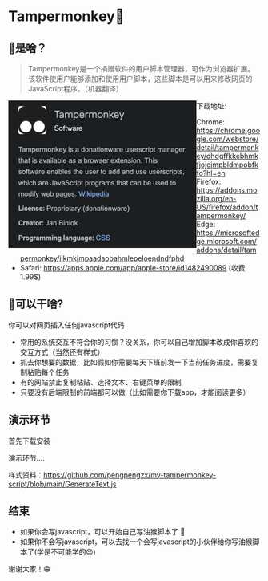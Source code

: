 # Tampermonkey🐒

## 🐒是啥？

> Tampermonkey是一个捐赠软件的用户脚本管理器，可作为浏览器扩展。该软件使用户能够添加和使用用户脚本，这些脚本是可以用来修改网页的JavaScript程序。（机器翻译）

<img src="https://raw.githubusercontent.com/pengpengzx/fileRepo/main/uPic/image-20220303131647846.png" alt="image-20220303131647846" style="zoom:50%;float:left" />

下载地址:

- Chrome: https://chrome.google.com/webstore/detail/tampermonkey/dhdgffkkebhmkfjojejmpbldmpobfkfo?hl=en
- Firefox: https://addons.mozilla.org/en-US/firefox/addon/tampermonkey/
- Edge: https://microsoftedge.microsoft.com/addons/detail/tampermonkey/iikmkjmpaadaobahmlepeloendndfphd
- Safari: https://apps.apple.com/app/apple-store/id1482490089 (收费1.99$)



## 🐒可以干啥?

你可以对网页插入任何javascript代码

- 常用的系统交互不符合你的习惯？没关系，你可以自己增加脚本改成你喜欢的交互方式（当然还有样式）
- 抓去你想要的数据，比如假如你需要每天下班前发一下当前任务进度，需要复制粘贴每个任务
- 有的网站禁止复制粘贴、选择文本、右键菜单的限制
- 只要没有后端限制的前端都可以做（比如需要你下载app，才能阅读更多）



## 演示环节

首先下载安装

演示环节....

样式资料：https://github.com/pengpengzx/my-tampermonkey-script/blob/main/GenerateText.js

## 结束

- 如果你会写javascript，可以开始自己写油猴脚本了 🥰
- 如果你不会写javascript，可以去找一个会写javascript的小伙伴给你写油猴脚本了(学是不可能学的😎) 



谢谢大家！😁



